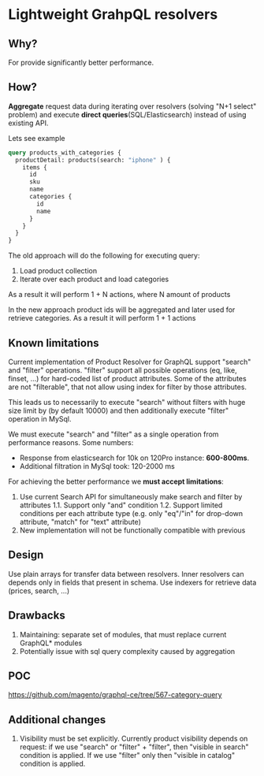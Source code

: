 # Lightweight GrahpQL resolvers

## Why?

For provide significantly better performance.
 
## How?
**Aggregate** request data during iterating over resolvers (solving "N+1 select" problem) and execute **direct queries**(SQL/Elasticsearch) instead of using existing API.


Lets see example

```graphql
query products_with_categories {
  productDetail: products(search: "iphone" ) {
    items {
      id
      sku
      name
      categories {
        id
        name
      }
    }
  }
}
```

The old approach will do the following for executing query:
1. Load product collection
2. Iterate over each product and load categories

As a result it will perform 1 + N actions, where N amount of products

In the new approach product ids will be aggregated and later used for retrieve categories.
As a result it will perform 1 + 1 actions

## Known limitations
Current implementation of Product Resolver for GraphQL support "search" and "filter" operations. "filter" support all possible operations (eq, like, finset, ...) for hard-coded list of product attributes. Some of the attributes are not "filterable", that not allow using index for filter by those attributes.

This leads us to necessarily to execute "search" without filters with huge size limit by (by default 10000) and then additionally execute "filter" operation in MySql.

We must execute "search" and "filter" as a single operation from performance reasons. Some numbers: 
* Response from elasticsearch for 10k on 120Pro instance: **600-800ms**.
* Additional filtration in MySql took: 120-2000 ms

For achieving the better performance we **must accept limitations**:
1. Use current Search API for simultaneously make search and filter by attributes
1.1. Support only "and" condition
1.2. Support limited conditions per each attribute type (e.g. only "eq"/"in" for drop-down attribute, "match" for "text" attribute)
2. New implementation will not be functionally compatible with previous


## Design
Use plain arrays for transfer data between resolvers. Inner resolvers can depends only in fields that present in schema. 
Use indexers for retrieve data (prices, search, ...)


## Drawbacks

1. Maintaining: separate set of modules, that must replace current GraphQL* modules
2. Potentially issue with sql query complexity caused by aggregation


## POC

https://github.com/magento/graphql-ce/tree/567-category-query

## Additional changes
1. Visibility must be set explicitly. Currently product visibility depends on request: if we use "search" or "filter" + "filter", then "visible in search" condition is applied. If we use "filter" only then "visible in catalog" condition is applied.


